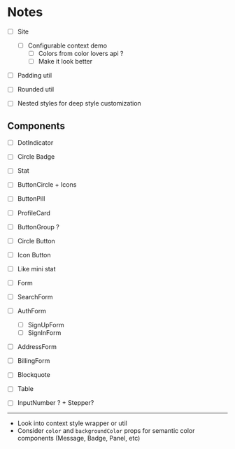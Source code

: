 
# Notes

- [ ] Site
  - [ ] Configurable context demo
    - [ ] Colors from color lovers api ?
    - [ ] Make it look better

- [ ] Padding util
- [ ] Rounded util

- [ ] Nested styles for deep style customization

## Components

- [ ] DotIndicator
- [ ] Circle Badge
- [ ] Stat
- [ ] ButtonCircle + Icons
- [ ] ButtonPill
- [ ] ProfileCard
- [ ] ButtonGroup ?
- [ ] Circle Button
- [ ] Icon Button
- [ ] Like mini stat

- [ ] Form
- [ ] SearchForm
- [ ] AuthForm
  - [ ] SignUpForm
  - [ ] SignInForm
- [ ] AddressForm
- [ ] BillingForm
- [ ] Blockquote
- [ ] Table
- [ ] InputNumber ? + Stepper?

---

- Look into context style wrapper or util
- Consider `color` and `backgroundColor` props for semantic color components (Message, Badge, Panel, etc)

